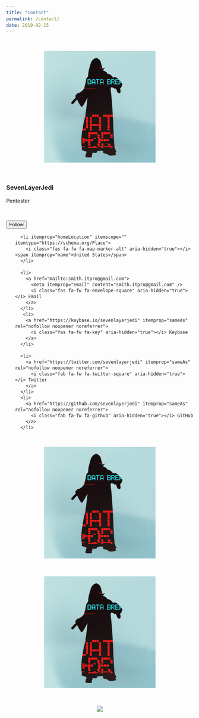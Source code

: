 ```yaml
---
title: "Contact"
permalink: /contact/
date: 2019-02-15
---
```


<div id="feed-meeee">
  <br />
  <p align="center">
    <a class="author__avatar">
      <img src="/assets/images/avatar.png" alt="SevenLayerJedi" itemprop="image" />
    </a>
  </p>
</div>

<div id="feed-meeee">
  <br />
  <p align="center">
      <h3 class="author__name" itemprop="name">SevenLayerJedi</h3>
      <p class="author__bio" itemprop="description">
        Pentester
      </p>
  </p>
</div>

<div id="feed-meeee">
  <br />
  <p align="center">

  <button class="btn btn--inverse">Follow</button>
  <ul class="author__urls social-icons">
    
      <li itemprop="homeLocation" itemscope="" itemtype="https://schema.org/Place">
        <i class="fas fa-fw fa-map-marker-alt" aria-hidden="true"></i> <span itemprop="name">United States</span>
      </li>

      <li>
        <a href="mailto:smith.itpro@gmail.com">
          <meta itemprop="email" content="smith.itpro@gmail.com" />
          <i class="fas fa-fw fa-envelope-square" aria-hidden="true"></i> Email
        </a>
      </li>
       <li>
        <a href="https://keybase.io/sevenlayerjedi" itemprop="sameAs" rel="nofollow noopener noreferrer">
          <i class="fas fa-fw fa-key" aria-hidden="true"></i> Keybase
        </a>
      </li>

      <li>
        <a href="https://twitter.com/sevenlayerjedi" itemprop="sameAs" rel="nofollow noopener noreferrer">
          <i class="fab fa-fw fa-twitter-square" aria-hidden="true"></i> Twitter
        </a>
      </li>
      <li>
        <a href="https://github.com/sevenlayerjedi" itemprop="sameAs" rel="nofollow noopener noreferrer">
          <i class="fab fa-fw fa-github" aria-hidden="true"></i> GitHub
        </a>
      </li>
  </ul>
  </p>
</div>

<div id="feed-meeee">
  <br />
  <p align="center">
    <a class="author__avatar">
      <img src="/assets/images/avatar.png" alt="SevenLayerJedi" itemprop="image" />
    </a>
  </p>
</div>

<div id="feed-meeee">
  <br />
  <p align="center">
    <a class="author__avatar">
      <img src="/assets/images/avatar.png" alt="SevenLayerJedi" itemprop="image" />
    </a>
  </p>
</div>



<div id="feed-meeee">
  <br />
  <p align="center">
    <a style="display: inline-block;" href="https://paypal.me/kjs303">
      <img height="40" src="https://camo.githubusercontent.com/0e9e5cac101f7093336b4589c380ab5dcfdcbab0/68747470733a2f2f63646e2e6a7364656c6976722e6e65742f67682f74776f6c66736f6e2f70617970616c2d6769746875622d627574746f6e40312e302e302f646973742f627574746f6e2e737667" />
    </a>
  </p>
</div>

